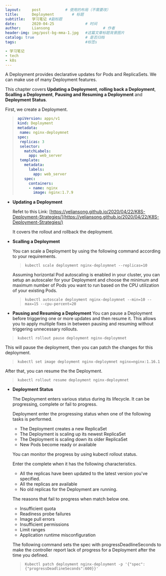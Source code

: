 ```yaml
---
layout:     post   		   # 使用的布局（不需要改）
title:      Deployment        # 标题
subtitle:   学习笔记 #副标题
date:       2020-04-25 				# 时间
author:     Liansong 						# 作者
header-img: img/post-bg-mma-1.jpg 	#这篇文章标题背景图片
catalog: true 						# 是否归档
tags:								#标签s

- 学习笔记
- tech
- k8s
---
```


A Deployment provides declarative updates for Pods and ReplicaSets. We can make use of many Deployment features.

This chapter covers **Updating a Deployment**, **rolling back a Deployment**, **Scalling a Deployment**, **Pausing and Resuming a Deployment** and **Deployment Status**.

First, we create a Deployment.

>```yaml
>apiVersion: apps/v1
>kind: Deployment
>metadata:
>  name: nginx-deploymnet
>spec:
>  replicas: 3
>  selector:
>    matchLabels:
>      app: web_server
>  template:
>    metadata:
>      labels:
>        app: web_server
>    spec: 
>      containers: 
>      - name: nginx 
>        image: nginx:1.7.9
>```

- **Updating a Deployment**

  Refet to this Link: [https://yeliansong.github.io/2020/04/22/K8S-Deployment-Strategies/](https://yeliansong.github.io/2020/04/22/K8S-Deployment-Strategies/)

  It covers the rollout and rollback the deployment.

- **Scalling a Deployment**

  You can scale a Deployment by using the following command according to your requirements.

  >```shell
  >kubectl scale deployment nginx-deploymnet --replicas=10
  >```

  Assuming horizontal Pod autoscaling is enabled in your cluster, you can setup an autoscaler for your Deployment and choose the minimum and maximum number of Pods you want to run based on the CPU utilization of your existing Pods.

  >```shell
  >kubectl autoscale deployment nginx-deploymnet --min=10 --max=15 --cpu-percent=20
  >```

-   **Pausing and Resuming a Deployment**
    You can pause a Deployment before triggering one or more updates and then resume it. This allows you to apply multiple fixes in between pausing and resuming without triggering unnecessary rollouts.

  >```shell
  >kubectl rollout pause deployment nginx-deploymnet
  >```

  This will pause the deployment, then you can patch the changes for this deployment.

  >```
  >kubectl set image deployment nginx-deploymnet nginx=nginx:1.16.1
  >```

  After that, you can resume the the Deployment.

  >```shell
  >kubectl rollout resume deployment nginx-deploymnet
  >```

- **Deployment Status**

  The Deployment enters various status during its lifecycle. It can be progressing, complete or fail to progress.

  Deployment enter the progressing status when one of the following tasks is performed.

  - The Deployment creates a new ReplicaSet
  - The Deployment is scaling up its newest ReplicaSet
  - The Deployment is scaling down its older ReplicaSet
  - New Pods become ready or available

  You can monitor the progress by using kubectl rollout status.

  Enter the complete when it has the following characteristics.

  -  All the replicas have been updated to the latest version you've specified.
  -  All the replicas are available
  -  No old replicas for the Deployment are running.

  The reasons that fail to progress when match below one.

  - Insufficient quota
  - Readiness probe failures
  - Image pull errors
  - Insufficient permissions
  - Limit ranges
  - Application runtime misconfiguration

  The following command sets the spec with progressDeadlineSeconds to make the controller report lack of progress for a Deployment after the time you defined.

  >```shell
  >Kubectl patch deployment nginx-deployment -p '{"spec":{"progressDeadlineSeconds":600}}'
  >```

  
